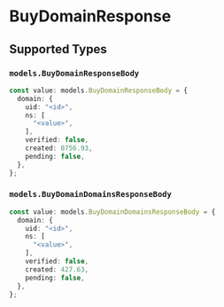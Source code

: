 # BuyDomainResponse


## Supported Types

### `models.BuyDomainResponseBody`

```typescript
const value: models.BuyDomainResponseBody = {
  domain: {
    uid: "<id>",
    ns: [
      "<value>",
    ],
    verified: false,
    created: 8756.93,
    pending: false,
  },
};
```

### `models.BuyDomainDomainsResponseBody`

```typescript
const value: models.BuyDomainDomainsResponseBody = {
  domain: {
    uid: "<id>",
    ns: [
      "<value>",
    ],
    verified: false,
    created: 427.63,
    pending: false,
  },
};
```

